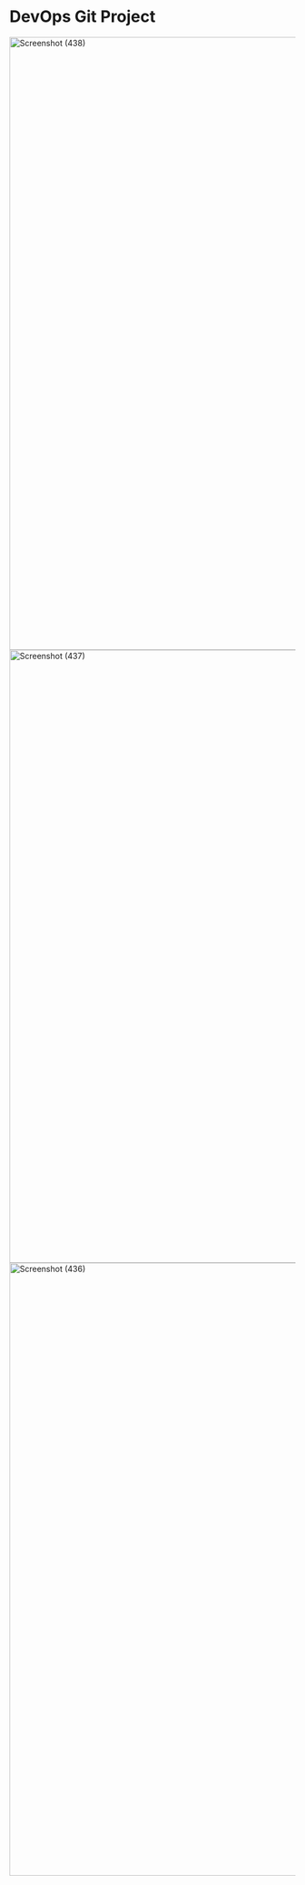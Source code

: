 # DevOps Git Project
<img width="1920" height="1080" alt="Screenshot (438)" src="https://github.com/user-attachments/assets/0cdc40bd-268a-47b6-9b66-2bd6ca31e136" />


<img width="1920" height="1080" alt="Screenshot (437)" src="https://github.com/user-attachments/assets/eb2d35d3-0a79-4762-bb4d-9fe1429199d4" />


<img width="1920" height="1080" alt="Screenshot (436)" src="https://github.com/user-attachments/assets/4a169767-c4dd-4f80-8031-cd72483cfee4" />
